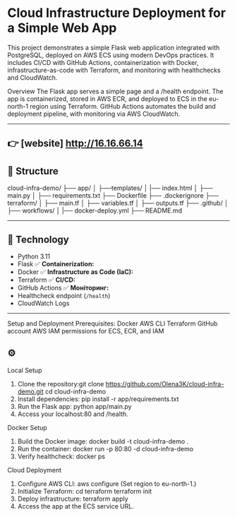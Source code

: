 # Cloud Infrastructure Deployment for a Simple Web App

This project demonstrates a simple Flask web application integrated with PostgreSQL, deployed on AWS ECS using modern DevOps practices. It includes CI/CD with GitHub Actions, containerization with Docker, infrastructure-as-code with Terraform, and monitoring with healthchecks and CloudWatch.

Overview
The Flask app serves a simple page and a /health endpoint. The app is containerized, stored in AWS ECR, and deployed to ECS in the eu-north-1 region using Terraform. GitHub Actions automates the build and deployment pipeline, with monitoring via AWS CloudWatch.

---

## 👉 [website] http://16.16.66.14

## 📂 Structure

cloud-infra-demo/
├── app/
│ ├──templates/
│    |── index.html
│ ├── main.py
│ ├── requirements.txt
├── Dockerfile
├── .dockerignore
├── terraform/
│ ├── main.tf
│ ├── variables.tf
│ ├── outputs.tf
├── .github/
│ ├── workflows/
│    |── docker-deploy.yml
├── README.md

---

## 🧩 Technology

- Python 3.11
- Flask
  ✅ **Containerization:**
- Docker
  ✅ **Infrastructure as Code (IaC):**
- Terraform
  ✅ **CI/CD:**
- GitHub Actions
  ✅ **Моніторинг:**
- Healthcheck endpoint (`/health`)
- CloudWatch Logs

---
Setup and Deployment
Prerequisites:
Docker
AWS CLI
Terraform
GitHub account
AWS IAM permissions for ECS, ECR, and IAM

## ⚙️

Local Setup
1. Clone the repository:git clone https://github.com/Olena3K/cloud-infra-demo.git
       cd cloud-infra-demo
2. Install dependencies:
       pip install -r app/requirements.txt
3. Run the Flask app:
       python app/main.py
4. Access your localhost:80 and /health.



Docker Setup
1. Build the Docker image:
       docker build -t cloud-infra-demo .
2. Run the container:
       docker run -p 80:80 -d cloud-infra-demo
3. Verify healthcheck:
       docker ps


Cloud Deployment
1. Configure AWS CLI:
       aws configure 
       (Set region to eu-north-1.)
2. Initialize Terraform:
       cd terraform
       terraform init
3. Deploy infrastructure:
       terraform apply
4. Access the app at the ECS service URL.
